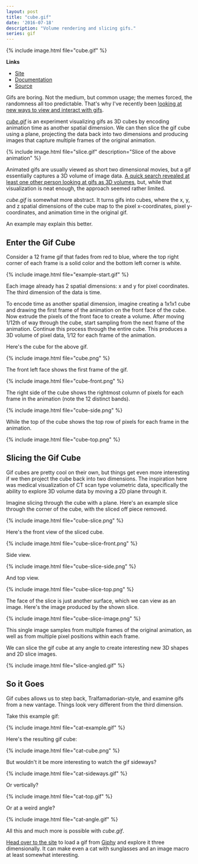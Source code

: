 ```yaml
---
layout: post
title: "cube.gif"
date: '2016-07-18'
description: "Volume rendering and slicing gifs."
series: gif
---
```


{% include image.html file="cube.gif" %}

**Links**

* [Site][site]
* [Documentation][documentation]
* [Source][source]


Gifs are boring. Not the medium, but common usage; the memes forced, the randomness all too predictable. That's why I've recently been [looking at new ways to view and interact with gifs](/series/gif).

*[cube.gif][site]* is an experiment visualizing gifs as 3D cubes by encoding animation time as another spatial dimension. We can then slice the gif cube using a plane, projecting the data back into two dimensions and producing images that capture multiple frames of the original animation.


{% include image.html file="slice.gif" description="Slice of the above animation" %}


Animated gifs are usually viewed as short two dimensional movies, but a gif essentially captures a 3D volume of image data. [A quick search revealed at least one other person looking at gifs as 3D volumes](https://www.clicktorelease.com/code/gif/), but, while that visualization is neat enough, the approach seemed rather limited.

*cube.gif* is somewhat more abstract. It turns gifs into cubes, where the x, y, and z spatial dimensions of the cube map to the pixel x-coordinates, pixel y-coordinates, and animation time in the original gif.

An example may explain this better.

## Enter the Gif Cube
Consider a 12 frame gif that fades from red to blue, where the top right corner of each frame is a solid color and the bottom left corner is white.

{% include image.html file="example-start.gif" %}

Each image already has 2 spatial dimensions: x and y for pixel coordinates. The third dimension of the data is time.

To encode time as another spatial dimension, imagine creating a 1x1x1 cube and drawing the first frame of the animation on the front face of the cube. Now extrude the pixels of the front face to create a volume. After moving 1/12th of way through the cube, start sampling from the next frame of the animation. Continue this process through the entire cube. This produces a 3D volume of pixel data, 1/12 for each frame of the animation.

Here's the cube for the above gif.

{% include image.html file="cube.png" %}

The front left face shows the first frame of the gif.

{% include image.html file="cube-front.png" %}

The right side of the cube shows the rightmost column of pixels for each frame in the animation (note the 12 distinct bands).

{% include image.html file="cube-side.png" %}

While the top of the cube shows the top row of pixels for each frame in the animation.

{% include image.html file="cube-top.png" %}


## Slicing the Gif Cube
Gif cubes are pretty cool on their own, but things get even more interesting if we then project the cube back into two dimensions. The inspiration here was medical visualization of CT scan type volumetric data, specifically the ability to explore 3D volume data by moving a 2D plane through it.

Imagine slicing through the cube with a plane. Here's an example slice through the corner of the cube, with the sliced off piece removed.

{% include image.html file="cube-slice.png" %}


Here's the front view of the sliced cube.

{% include image.html file="cube-slice-front.png" %}


Side view.

{% include image.html file="cube-slice-side.png" %}

And top view.

{% include image.html file="cube-slice-top.png" %}

The face of the slice is just another surface, which we can view as an image. Here's the image produced by the shown slice.

{% include image.html file="cube-slice-image.png" %}

This single image samples from multiple frames of the original animation, as well as from multiple pixel positions within each frame. 

We can slice the gif cube at any angle to create interesting new 3D shapes and 2D slice images.

{% include image.html file="slice-angled.gif" %}



## So it Goes
Gif cubes allows us to step back, Tralfamadorian-style, and examine gifs from a new vantage. Things look very different from the third dimension.

Take this example gif:

{% include image.html file="cat-example.gif" %}

Here's the resulting gif cube:

{% include image.html file="cat-cube.png" %}


But wouldn't it be more interesting to watch the gif sideways?

{% include image.html file="cat-sideways.gif" %}

Or vertically?

{% include image.html file="cat-top.gif" %}

Or at a weird angle?

{% include image.html file="cat-angle.gif" %}

All this and much more is possible with *cube.gif*.

[Head over to the site][site] to load a gif from [Giphy](giphy.com) and explore it three dimensionally. It can make even a cat with sunglasses and an image macro at least somewhat interesting.


[site]: https://mattbierner.github.io/cube-gif/
[source]: https://github.com/mattbierner/cube-gif
[documentation]: https://github.com/mattbierner/cube-gif/blob/gh-pages/documentation/about.md

